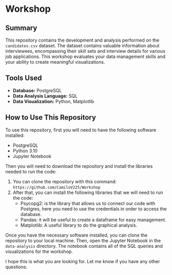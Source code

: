 # Workshop

## Summary

This repository contains the development and analysis performed on the `candidates.csv` dataset. The dataset contains valuable information about interviewees, encompassing their skill sets and interview details for various job applications. This workshop evaluates your data management skills and your ability to create meaningful visualizations.

## Tools Used

- **Database:** PostgreSQL
- **Data Analysis Language:** SQL
- **Data Visualization:** Python, Matplotlib

## How to Use This Repository

To use this repository, first you will need to have the following software installed:

- PostgreSQL
- Python 3.10
- Jupyter Notebook

Then you will need to download the repository and install the libraries needed to run the code:

1. You can clone the repository with this command: `https://github.com/CamiloV225/Workshop`
2. After that, you can install the following libraries that we will need to run the code:
   - Psycopg2: is the library that allows us to connect our code with Postgres, here you need to use the credentials in order to access the database.
   - Pandas: it will be useful to create a dataframe for easy management.
   - Matplotlib: A useful library to do the graphical analysis.

Once you have the necessary software installed, you can clone the repository to your local machine. Then, open the Jupyter Notebook in the `data-analysis` directory. The notebook contains all of the SQL queries and visualizations for the workshop.

I hope this is what you are looking for. Let me know if you have any other questions.
